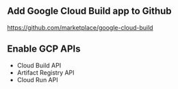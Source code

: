 ## Add Google Cloud Build app to Github

https://github.com/marketplace/google-cloud-build


## Enable GCP APIs

* Cloud Build API
* Artifact Registry API
* Cloud Run API
